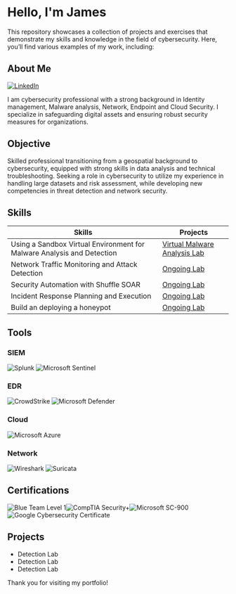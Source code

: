 # Hello, I'm James
This repository showcases a collection of projects and exercises that demonstrate my 
skills and knowledge in the field of cybersecurity. Here, you’ll find various examples 
of my work, including:

## About Me
[![LinkedIn](https://img.shields.io/badge/-LinkedIn-0072b1?&style=for-the-badge&logo=linkedin&logoColor=white)](https://linkedin.com/in/james-ngetha/)

I am cybersecurity professional with a strong background in Identity management, Malware analysis, Network, Endpoint and Cloud Security. I specialize in safeguarding digital assets and ensuring robust security measures for organizations.

## Objective

Skilled professional transitioning from a geospatial background to cybersecurity, equipped with strong skills in data analysis and technical troubleshooting. Seeking a role in cybersecurity to utilize my experience in handling large datasets and risk assessment, while developing new competencies in threat detection and network security.

## Skills

| Skills         | Projects    |
|--------------|-----------|
| Using a Sandbox Virtual Environment for Malware Analysis and Detection | <a href="https://google.com">Virtual Malware Analysis Lab</a>|
| Network Traffic Monitoring and Attack Detection  | <a href="https://google.com">Ongoing Lab</a>|
| Security Automation with Shuffle SOAR  | <a href="https://google.com">Ongoing Lab</a>|
| Incident Response Planning and Execution  | <a href="https://google.com">Ongoing Lab</a>|
| Build an deploying a honeypot       | <a href="https://google.com">Ongoing Lab</a>|


## Tools

### SIEM
![Splunk](https://img.shields.io/badge/-Splunk-e000a3?&style=for-the-badge&logo=Splunk&logoColor=white)
![Microsoft Sentinel](https://img.shields.io/badge/-Microsoft_Sentinel-00A3E0?&style=for-the-badge&logo=microsoft&logoColor=white)

### EDR
![CrowdStrike](https://img.shields.io/badge/-CrowdStrike-F86C6A?&style=for-the-badge&logo=crowdstrike&logoColor=white)
![Microsoft Defender](https://img.shields.io/badge/-Microsoft_Defender-1E2A78?&style=for-the-badge&logo=microsoft&logoColor=white)

### Cloud
![Microsoft Azure](https://img.shields.io/badge/-Microsoft_Azure-00fac1?&style=for-the-badge&logo=microsoft&logoColor=white)

### Network
![Wireshark](https://img.shields.io/badge/-Wireshark-7cfc00?&style=for-the-badge&logo=Wireshark&logoColor=white)
![Suricata](https://img.shields.io/badge/-Suricata-A03A2E?&style=for-the-badge&logo=suricata&logoColor=white)

## Certifications
<div style="display: flex; flex-wrap: wrap;">
  <img src="https://img.shields.io/badge/-Blue_Team_Level_1-fac100?&style=for-the-badge&logo=security&logoColor=white" alt="Blue Team Level 1" />
  <img src="https://img.shields.io/badge/-Security%2B-FF0000?&style=for-the-badge&logo=CompTIA&logoColor=white" alt="CompTIA Security+" />
  <img src="https://img.shields.io/badge/-Microsoft_SC_900-008040?&style=for-the-badge&logo=microsoft&logoColor=white" alt="Microsoft SC-900" />
  <img src="https://img.shields.io/badge/-Google_Cybersecurity_Certificate-676767?&style=for-the-badge&logo=google&logoColor=white" alt="Google Cybersecurity Certificate" />
</div>

## Projects
- Detection Lab
- Detection Lab
- Detection Lab

Thank you for visiting my portfolio!

